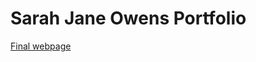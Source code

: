 <h1>Sarah Jane Owens Portfolio</h1>

[Final webpage](http://sarahjaneowens.github.io/website/website.html) 